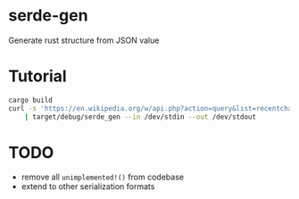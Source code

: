 # serde-gen

Generate rust structure from JSON value

# Tutorial

```sh
cargo build
curl -s 'https://en.wikipedia.org/w/api.php?action=query&list=recentchanges&rcprop=title%7Cids%7Csizes%7Cflags%7Cuser&format=json&rclimit=10' \
    | target/debug/serde_gen --in /dev/stdin --out /dev/stdout
```

# TODO

 - remove all `unimplemented!()` from codebase
 - extend to other serialization formats
